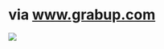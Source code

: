 <!--
id: 84674244
link: http://tumblr.atmos.org/post/84674244/via-www-grabup-com
slug: via-www-grabup-com
date: Sun Mar 08 2009 13:35:07 GMT-0700 (PDT)
publish: 2009-03-08
tags: 
title: via www.grabup.com
-->


via www.grabup.com
==================

![](http://www.tumblr.com/photo/1280/atmos/84674244/1/ZyX8Upfynktqa4wtEibeZo5g)

